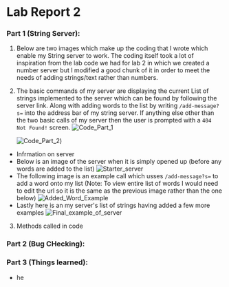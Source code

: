 # Lab Report 2


### Part 1 (String Server):
1. Below are two images which make up the coding that I wrote which enable my String server to work. The coding itself took a lot of inspiration from the lab code we had for lab 2 in which we created a number server but I modified a good chunk of it in order to meet the needs of adding strings/text rather than numbers.
2. The basic commands of my server are displaying the current List of strings implemented to the server which can be found by following the server link. Along with adding words to the list by writing `/add-message?s=` into the address bar of my string server. If anything else other than the two basic calls of my server then the user is prompted with a `404 Not Found!` screen.
    ![Code_Part_1](https://user-images.githubusercontent.com/130005453/233888785-23dbae42-9420-4990-ae10-c7ae99b2e78a.png)

    ![Code_Part_2](https://user-images.githubusercontent.com/130005453/233888706-0a5c6347-0ef6-48ae-bda0-446794f96e76.png))

* Infrmation on server
* Below is an image of the server when it is simply opened up (before any words are added to the list)
![Starter_server](https://user-images.githubusercontent.com/130005453/233889762-f73091cc-1818-4c93-9007-9ff44f7e286c.png)
* The following image is an example call which usses `/add-message?s=` to add a word onto my list (Note: To view entire list of words I would need to edit the url so it is the same as the previous image rather than the one below)
![Added_Word_Example](https://user-images.githubusercontent.com/130005453/233890070-3fea9f06-a41a-48ae-ab93-daaa86cf809d.png)
* Lastly here is an my server's list of strings having added a few more examples
![Final_example_of_server](https://user-images.githubusercontent.com/130005453/233890401-2aa81fb1-2359-4050-9223-a81c6c45d2cb.png)


3. Methods called in code
### Part 2 (Bug CHecking):

### Part 3 (Things learned):
* he
